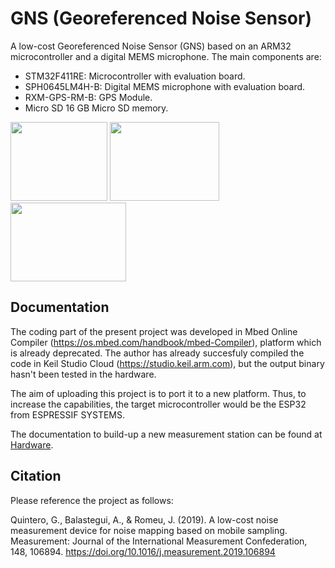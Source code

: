 # GNS (Georeferenced Noise Sensor)
 A low-cost Georeferenced Noise Sensor (GNS) based on an ARM32 microcontroller and a digital MEMS microphone. The main components are:
 
- STM32F411RE: Microcontroller with evaluation board.
- SPH0645LM4H-B: Digital MEMS microphone with evaluation board.
- RXM-GPS-RM-B: GPS Module.
- Micro SD 16 GB Micro SD memory.

<img src="/figures/GNS_MAIN.jpg" width="155" height="126"> <img src="/figures/GNS_cables.jpg" width="175" height="126"> <img src="/figures/GNS_mics.jpg" width="185" height="126">

## Documentation

The coding part of the present project was developed in Mbed Online Compiler (https://os.mbed.com/handbook/mbed-Compiler), platform which is already deprecated. The author has already succesfuly compiled the code in  Keil Studio Cloud (https://studio.keil.arm.com), but the output binary hasn't been tested in the hardware.

The aim of uploading this project is to port it to a new platform. Thus, to increase the capabilities, the target microcontroller would be the ESP32 from ESPRESSIF SYSTEMS.

The documentation to build-up a new measurement station can be found at [Hardware](/Hardware/Readme.md).

## Citation

Please reference the project as follows:

Quintero, G., Balastegui, A., & Romeu, J. (2019). A low-cost noise measurement device for noise mapping based on mobile sampling. Measurement: Journal of the International Measurement Confederation, 148, 106894. https://doi.org/10.1016/j.measurement.2019.106894
